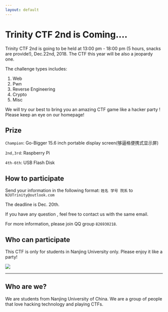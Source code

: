 ```yaml
---
layout: default
---
```


# Trinity CTF 2nd is Coming....

Trinity CTF 2nd is going to be held at 13:00 pm - 18:00 pm (5 hours, snacks are provide!), Dec.22nd, 2018. The CTF this year will be also a jeopardy one.

The challenge types includes:
1. Web
2. Pwn
3. Reverse Engineering
4. Crypto
5. Misc

We will try our best to bring you an amazing CTF game like a hacker party ! Please keep an eye on our homepage!

## Prize

`Champion`: Go-Bigger 15.6 inch portable display screen(够逼格便携式显示屏)

`2nd,3rd`: Raspberry Pi

`4th-6th`: USB Flash Disk

## How to participate

Send your information in the following format:
`姓名 学号 院系`
to `NJUTrinity@outlook.com`

The deadline is Dec. 20th.

If you have any question , feel free to contact us with the same email.

For more information, please join QQ group `826930218`.

## Who can participate

This CTF is only for students in Nanjing University only. Please enjoy it like a party!

![](http://thyrsi.com/t6/631/1544614668x2890237711.jpg)
* * *
## Who are we?

We are students from Nanjing University of China. We are a group of people that love hacking technology and playing CTFs.
